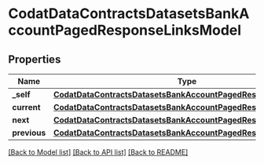 # CodatDataContractsDatasetsBankAccountPagedResponseLinksModel

## Properties
Name | Type | Description | Notes
------------ | ------------- | ------------- | -------------
**_self** | [**CodatDataContractsDatasetsBankAccountPagedResponseHrefModel**](CodatDataContractsDatasetsBankAccountPagedResponseHrefModel.md) |  | [optional] 
**current** | [**CodatDataContractsDatasetsBankAccountPagedResponseHrefModel**](CodatDataContractsDatasetsBankAccountPagedResponseHrefModel.md) |  | [optional] 
**next** | [**CodatDataContractsDatasetsBankAccountPagedResponseHrefModel**](CodatDataContractsDatasetsBankAccountPagedResponseHrefModel.md) |  | [optional] 
**previous** | [**CodatDataContractsDatasetsBankAccountPagedResponseHrefModel**](CodatDataContractsDatasetsBankAccountPagedResponseHrefModel.md) |  | [optional] 

[[Back to Model list]](../README.md#documentation-for-models) [[Back to API list]](../README.md#documentation-for-api-endpoints) [[Back to README]](../README.md)

